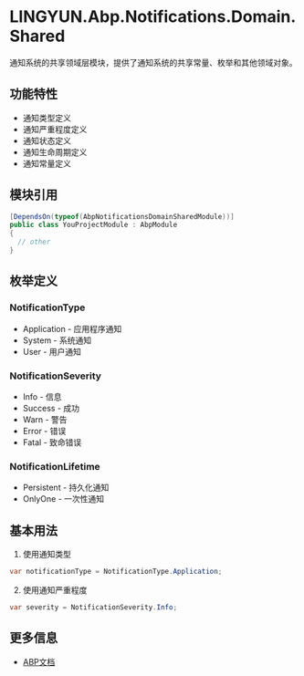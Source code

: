 # LINGYUN.Abp.Notifications.Domain.Shared

通知系统的共享领域层模块，提供了通知系统的共享常量、枚举和其他领域对象。

## 功能特性

* 通知类型定义
* 通知严重程度定义
* 通知状态定义
* 通知生命周期定义
* 通知常量定义

## 模块引用

```csharp
[DependsOn(typeof(AbpNotificationsDomainSharedModule))]
public class YouProjectModule : AbpModule
{
  // other
}
```

## 枚举定义

### NotificationType

* Application - 应用程序通知
* System - 系统通知
* User - 用户通知

### NotificationSeverity

* Info - 信息
* Success - 成功
* Warn - 警告
* Error - 错误
* Fatal - 致命错误

### NotificationLifetime

* Persistent - 持久化通知
* OnlyOne - 一次性通知

## 基本用法

1. 使用通知类型
```csharp
var notificationType = NotificationType.Application;
```

2. 使用通知严重程度
```csharp
var severity = NotificationSeverity.Info;
```

## 更多信息

* [ABP文档](https://docs.abp.io)
